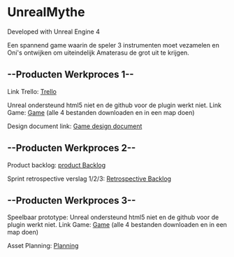 # UnrealMythe

Developed with Unreal Engine 4

Een spannend game waarin de speler 3 instrumenten moet vezamelen en Oni's ontwijken om uiteindelijk Amaterasu de grot uit te krijgen.


## --Producten Werkproces 1--
Link Trello: [Trello](https://trello.com/b/9YZlOWnz/mythe-amaterasu)


Unreal ondersteund html5 niet en de github voor de plugin werkt niet.
Link Game: [Game](https://drive.google.com/drive/folders/189jHZMSPYo0PoImVyiv6agShLnfIQWrq?usp=sharing) (alle 4 bestanden downloaden en in een map doen)


Design document link: [Game design document](https://drive.google.com/drive/folders/1TtqpW9qKnJwS5fxDwMXWzS3f6aB3KFF_?usp=sharing)



## --Producten Werkproces 2--

Product backlog: [product Backlog](https://trello.com/b/9YZlOWnz/mythe-amaterasu)


Sprint retrospective verslag 1/2/3: [Retrospective Backlog](https://teams.microsoft.com/l/file/78DE9AF1-BF63-44B5-A701-791F6BFD9D67?tenantId=8e600f92-30df-4667-b7c0-3f2595f3f12b&fileType=pdf&objectUrl=https%3A%2F%2Fmediacollegeamsterdam.sharepoint.com%2Fteams%2FMytheGDGA2021-Team9%2FGedeelde%20documenten%2FTeam%209%2Fingeleverd%2FRetrospective_Sprint1_2_3.pdf&baseUrl=https%3A%2F%2Fmediacollegeamsterdam.sharepoint.com%2Fteams%2FMytheGDGA2021-Team9&serviceName=teams&threadId=19:92d37cd960784b8d816b9146a3e3aab5@thread.tacv2&groupId=d187bbaa-116e-4ac5-8d7f-a463d72bc41c)



## --Producten Werkproces 3--
Speelbaar prototype: Unreal ondersteund html5 niet en de github voor de plugin werkt niet.
Link Game: [Game](https://drive.google.com/drive/folders/189jHZMSPYo0PoImVyiv6agShLnfIQWrq?usp=sharing)
(alle 4 bestanden downloaden en in een map doen)


Asset Planning: [Planning](https://cdn.discordapp.com/attachments/841215539321634847/842014437586370570/04-Planning_Mythe_2021.pdf)
